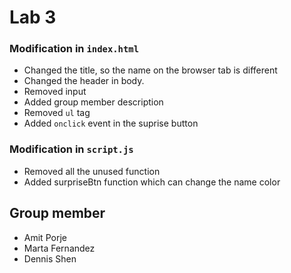# Lab 3

### Modification in `index.html`

- Changed the title, so the name on the browser tab is different 
- Changed the header in body.
- Removed input
- Added group member description
- Removed `ul` tag
- Added `onclick` event in the suprise button

### Modification in `script.js`

- Removed all the unused function
- Added surpriseBtn function which can change the name color

## Group member

- Amit Porje
- Marta Fernandez
- Dennis Shen
